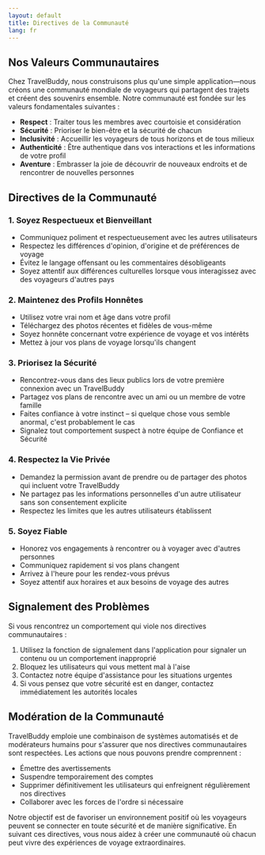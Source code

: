 ```yaml
---
layout: default
title: Directives de la Communauté
lang: fr
---
```


<div class="content-section">

## Nos Valeurs Communautaires

Chez TravelBuddy, nous construisons plus qu'une simple application—nous créons une communauté mondiale de voyageurs qui partagent des trajets et créent des souvenirs ensemble. Notre communauté est fondée sur les valeurs fondamentales suivantes :

- **Respect** : Traiter tous les membres avec courtoisie et considération
- **Sécurité** : Prioriser le bien-être et la sécurité de chacun
- **Inclusivité** : Accueillir les voyageurs de tous horizons et de tous milieux
- **Authenticité** : Être authentique dans vos interactions et les informations de votre profil
- **Aventure** : Embrasser la joie de découvrir de nouveaux endroits et de rencontrer de nouvelles personnes

## Directives de la Communauté

### 1. Soyez Respectueux et Bienveillant

* Communiquez poliment et respectueusement avec les autres utilisateurs
* Respectez les différences d'opinion, d'origine et de préférences de voyage
* Évitez le langage offensant ou les commentaires désobligeants
* Soyez attentif aux différences culturelles lorsque vous interagissez avec des voyageurs d'autres pays

### 2. Maintenez des Profils Honnêtes

* Utilisez votre vrai nom et âge dans votre profil
* Téléchargez des photos récentes et fidèles de vous-même
* Soyez honnête concernant votre expérience de voyage et vos intérêts
* Mettez à jour vos plans de voyage lorsqu'ils changent

### 3. Priorisez la Sécurité

* Rencontrez-vous dans des lieux publics lors de votre première connexion avec un TravelBuddy
* Partagez vos plans de rencontre avec un ami ou un membre de votre famille
* Faites confiance à votre instinct – si quelque chose vous semble anormal, c'est probablement le cas
* Signalez tout comportement suspect à notre équipe de Confiance et Sécurité

### 4. Respectez la Vie Privée

* Demandez la permission avant de prendre ou de partager des photos qui incluent votre TravelBuddy
* Ne partagez pas les informations personnelles d'un autre utilisateur sans son consentement explicite
* Respectez les limites que les autres utilisateurs établissent

### 5. Soyez Fiable

* Honorez vos engagements à rencontrer ou à voyager avec d'autres personnes
* Communiquez rapidement si vos plans changent
* Arrivez à l'heure pour les rendez-vous prévus
* Soyez attentif aux horaires et aux besoins de voyage des autres

## Signalement des Problèmes

Si vous rencontrez un comportement qui viole nos directives communautaires :

1. Utilisez la fonction de signalement dans l'application pour signaler un contenu ou un comportement inapproprié
2. Bloquez les utilisateurs qui vous mettent mal à l'aise
3. Contactez notre équipe d'assistance pour les situations urgentes
4. Si vous pensez que votre sécurité est en danger, contactez immédiatement les autorités locales

## Modération de la Communauté

TravelBuddy emploie une combinaison de systèmes automatisés et de modérateurs humains pour s'assurer que nos directives communautaires sont respectées. Les actions que nous pouvons prendre comprennent :

* Émettre des avertissements
* Suspendre temporairement des comptes
* Supprimer définitivement les utilisateurs qui enfreignent régulièrement nos directives
* Collaborer avec les forces de l'ordre si nécessaire

Notre objectif est de favoriser un environnement positif où les voyageurs peuvent se connecter en toute sécurité et de manière significative. En suivant ces directives, vous nous aidez à créer une communauté où chacun peut vivre des expériences de voyage extraordinaires.

</div>